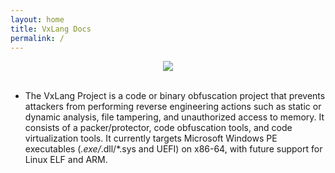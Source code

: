 ```yaml
---
layout: home
title: VxLang Docs
permalink: /
---
```


<div align="center">
   <a href="https://vxlang.github.io/">
      <img src="https://vxlang.github.io/image/vxlang-logo-3.png" loop=infinite style="max-width: 100%; height: auto;" />
   </a>
</div>
<br>

- The VxLang Project is a code or binary obfuscation project that prevents attackers from performing reverse engineering actions such as static or dynamic analysis, file tampering, and unauthorized access to memory. 
It consists of a packer/protector, code obfuscation tools, and code virtualization tools. It currently targets Microsoft Windows PE executables (*.exe/*.dll/*.sys and UEFI) on x86-64, with future support for Linux ELF and ARM.
